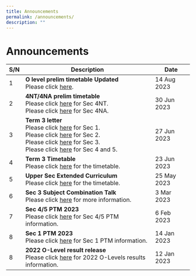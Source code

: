 ```yaml
---
title: Announcements
permalink: /announcements/
description: ""
---
```

# Announcements


| S/N | Description | Date |
| -------- | -------- | -------- |
|1|**O level prelim timetable Updated**<br>Please click [here](/files/Timetable/olvlprelim.pdf).|14 Aug 2023|
|2|**4NT/4NA prelim timetable**<br>Please click [here](/files/Timetable/4ntprelim.pdf) for Sec 4NT.<br>Please click [here](/files/Timetable/4naprelim.pdf) for Sec 4NA.|30 Jun 2023|
|3|**Term 3 letter**<br>Please click [here](/files/Term%20Letter/term3s1.pdf) for Sec 1.<br>Please click [here](/files/Term%20Letter/term3s2.pdf) for Sec 2.<br>Please click [here](/files/Term%20Letter/term3s3.pdf) for Sec 3.<br>Please click [here](/files/Term%20Letter/term3s4n5.pdf) for Sec 4 and 5.|27 Jun 2023|
|4|**Term 3 Timetable**<br>Please click [here](/links/Student/tt/) for the timetable.|23 Jun 2023|
|5|**Upper Sec Extended Curriculum**<br>Please click [here](/links/Student/tt/) for the timetable.|25 May 2023|
|6|**Sec 3 Subject Combination Talk**<br>Please click [here](/links/Students/sub-com/) for more information.|3 Mar 2023|
|7|**Sec 4/5 PTM 2023**<br>Please click [here](/files/Sec%204%20n%205%20PTM/Sec%204&amp;5%20Parents'%20Talk%20(Mass%20Talk).pdf) for Sec 4/5 PTM information.|6 Feb 2023|
|8|**Sec 1 PTM 2023**<br>Please click [here](/files/Sec%201%20PTM/Sec%201%20PTM%202023.pdf) for Sec 1 PTM information.|14 Jan 2023|
|8|**2022 O-Level result release**<br>Please click [here](/files/O%20Level%20Result%20Release/O-Level%20Result%20Release%20Slides_OPSS.pdf) for 2022 O-Levels results information.|12 Jan 2023|